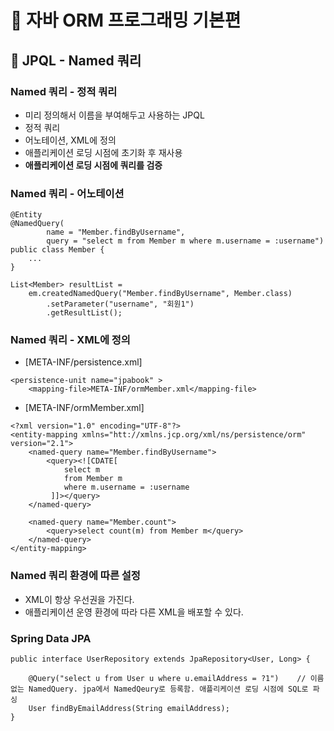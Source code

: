 # :book: 자바 ORM 프로그래밍 기본편

## :pushpin: JPQL - Named 쿼리

### Named 쿼리 - 정적 쿼리
- 미리 정의해서 이름을 부여해두고 사용하는 JPQL
- 정적 쿼리
- 어노테이션, XML에 정의
- 애플리케이션 로딩 시점에 초기화 후 재사용
- **애플리케이션 로딩 시점에 쿼리를 검증**


### Named 쿼리 - 어노테이션
```
@Entity
@NamedQuery(
        name = "Member.findByUsername",
        query = "select m from Member m where m.username = :username")
public class Member {
    ...
}
```

```
List<Member> resultList = 
    em.createdNamedQuery("Member.findByUsername", Member.class)
        .setParameter("username", "회원1")
        .getResultList();
```


### Named 쿼리 - XML에 정의

- [META-INF/persistence.xml]
```
<persistence-unit name="jpabook" >
    <mapping-file>META-INF/ormMember.xml</mapping-file>
```

- [META-INF/ormMember.xml]
```
<?xml version="1.0" encoding="UTF-8"?>
<entity-mapping xmlns="htt://xmlns.jcp.org/xml/ns/persistence/orm" version="2.1">
    <named-query name="Member.findByUsername">
        <query><![CDATE[
            select m
            from Member m
            where m.username = :username
         ]]></query>
    </named-query>
    
    <named-query name="Member.count">
        <query>select count(m) from Member m</query>
    </named-query>
</entity-mapping>
```


### Named 쿼리 환경에 따른 설정
- XML이 항상 우선권을 가진다.
- 애플리케이션 운영 환경에 따라 다른 XML을 배포할 수 있다. 


### Spring Data JPA
```
public interface UserRepository extends JpaRepository<User, Long> {
    
    @Query("select u from User u where u.emailAddress = ?1")    // 이름 없는 NamedQuery. jpa에서 NamedQeury로 등록함. 애플리케이션 로딩 시점에 SQL로 파싱
    User findByEmailAddress(String emailAddress);
}
```